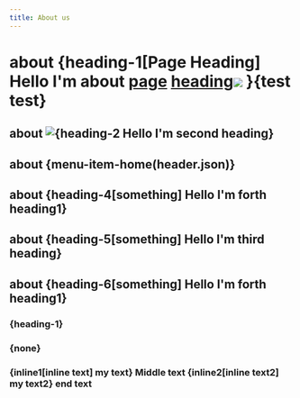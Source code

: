 ```yaml
---
title: About us
---
```


# about {heading-1[Page Heading] Hello I'm <strong title="I'm strong">about</strong> <a href="/about/team" hreflang="en" class="highlighted button" title="k" requred>page</a> <a href="http://adblockplus.org" title="xxxx" required>heading</a><img src="my-image"> }{test test}

## about <img src="http://via.placeholder.com/350x150" alt="{heading-2 Hello I'm second heading}">

## about {menu-item-home(header.json)}

## about {heading-4[something] Hello I'm forth heading1}

## about {heading-5[something] Hello I'm third heading}

## about {heading-6[something] Hello I'm forth heading1}

### {heading-1}

### {none}

### {inline1[inline text] my text} Middle text {inline2[inline text2] my text2} end text
